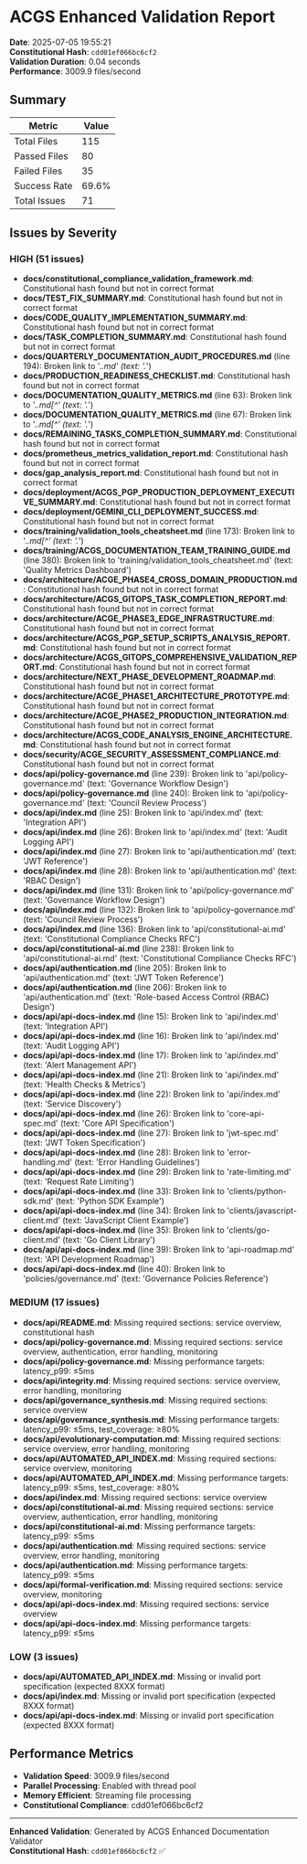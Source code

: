 # ACGS Enhanced Validation Report

**Date**: 2025-07-05 19:55:21  
**Constitutional Hash**: `cdd01ef066bc6cf2`  
**Validation Duration**: 0.04 seconds  
**Performance**: 3009.9 files/second

## Summary

| Metric | Value |
|--------|-------|
| Total Files | 115 |
| Passed Files | 80 |
| Failed Files | 35 |
| Success Rate | 69.6% |
| Total Issues | 71 |

## Issues by Severity

### HIGH (51 issues)

- **docs/constitutional_compliance_validation_framework.md**: Constitutional hash found but not in correct format
- **docs/TEST_FIX_SUMMARY.md**: Constitutional hash found but not in correct format
- **docs/CODE_QUALITY_IMPLEMENTATION_SUMMARY.md**: Constitutional hash found but not in correct format
- **docs/TASK_COMPLETION_SUMMARY.md**: Constitutional hash found but not in correct format
- **docs/QUARTERLY_DOCUMENTATION_AUDIT_PROCEDURES.md** (line 194): Broken link to '.*\.md' (text: '.*\')
- **docs/PRODUCTION_READINESS_CHECKLIST.md**: Constitutional hash found but not in correct format
- **docs/DOCUMENTATION_QUALITY_METRICS.md** (line 63): Broken link to '.*\.md[^' (text: '.*\')
- **docs/DOCUMENTATION_QUALITY_METRICS.md** (line 67): Broken link to '.*\.md[^' (text: '.*\')
- **docs/REMAINING_TASKS_COMPLETION_SUMMARY.md**: Constitutional hash found but not in correct format
- **docs/prometheus_metrics_validation_report.md**: Constitutional hash found but not in correct format
- **docs/gap_analysis_report.md**: Constitutional hash found but not in correct format
- **docs/deployment/ACGS_PGP_PRODUCTION_DEPLOYMENT_EXECUTIVE_SUMMARY.md**: Constitutional hash found but not in correct format
- **docs/deployment/GEMINI_CLI_DEPLOYMENT_SUCCESS.md**: Constitutional hash found but not in correct format
- **docs/training/validation_tools_cheatsheet.md** (line 173): Broken link to '.*\.md[^' (text: '.*\')
- **docs/training/ACGS_DOCUMENTATION_TEAM_TRAINING_GUIDE.md** (line 380): Broken link to 'training/validation_tools_cheatsheet.md' (text: 'Quality Metrics Dashboard')
- **docs/architecture/ACGE_PHASE4_CROSS_DOMAIN_PRODUCTION.md**: Constitutional hash found but not in correct format
- **docs/architecture/ACGS_GITOPS_TASK_COMPLETION_REPORT.md**: Constitutional hash found but not in correct format
- **docs/architecture/ACGE_PHASE3_EDGE_INFRASTRUCTURE.md**: Constitutional hash found but not in correct format
- **docs/architecture/ACGS_PGP_SETUP_SCRIPTS_ANALYSIS_REPORT.md**: Constitutional hash found but not in correct format
- **docs/architecture/ACGS_GITOPS_COMPREHENSIVE_VALIDATION_REPORT.md**: Constitutional hash found but not in correct format
- **docs/architecture/NEXT_PHASE_DEVELOPMENT_ROADMAP.md**: Constitutional hash found but not in correct format
- **docs/architecture/ACGE_PHASE1_ARCHITECTURE_PROTOTYPE.md**: Constitutional hash found but not in correct format
- **docs/architecture/ACGE_PHASE2_PRODUCTION_INTEGRATION.md**: Constitutional hash found but not in correct format
- **docs/architecture/ACGS_CODE_ANALYSIS_ENGINE_ARCHITECTURE.md**: Constitutional hash found but not in correct format
- **docs/security/ACGE_SECURITY_ASSESSMENT_COMPLIANCE.md**: Constitutional hash found but not in correct format
- **docs/api/policy-governance.md** (line 239): Broken link to 'api/policy-governance.md' (text: 'Governance Workflow Design')
- **docs/api/policy-governance.md** (line 240): Broken link to 'api/policy-governance.md' (text: 'Council Review Process')
- **docs/api/index.md** (line 25): Broken link to 'api/index.md' (text: 'Integration API')
- **docs/api/index.md** (line 26): Broken link to 'api/index.md' (text: 'Audit Logging API')
- **docs/api/index.md** (line 27): Broken link to 'api/authentication.md' (text: 'JWT Reference')
- **docs/api/index.md** (line 28): Broken link to 'api/authentication.md' (text: 'RBAC Design')
- **docs/api/index.md** (line 131): Broken link to 'api/policy-governance.md' (text: 'Governance Workflow Design')
- **docs/api/index.md** (line 132): Broken link to 'api/policy-governance.md' (text: 'Council Review Process')
- **docs/api/index.md** (line 136): Broken link to 'api/constitutional-ai.md' (text: 'Constitutional Compliance Checks RFC')
- **docs/api/constitutional-ai.md** (line 238): Broken link to 'api/constitutional-ai.md' (text: 'Constitutional Compliance Checks RFC')
- **docs/api/authentication.md** (line 205): Broken link to 'api/authentication.md' (text: 'JWT Token Reference')
- **docs/api/authentication.md** (line 206): Broken link to 'api/authentication.md' (text: 'Role-based Access Control (RBAC) Design')
- **docs/api/api-docs-index.md** (line 15): Broken link to 'api/index.md' (text: 'Integration API')
- **docs/api/api-docs-index.md** (line 16): Broken link to 'api/index.md' (text: 'Audit Logging API')
- **docs/api/api-docs-index.md** (line 17): Broken link to 'api/index.md' (text: 'Alert Management API')
- **docs/api/api-docs-index.md** (line 21): Broken link to 'api/index.md' (text: 'Health Checks & Metrics')
- **docs/api/api-docs-index.md** (line 22): Broken link to 'api/index.md' (text: 'Service Discovery')
- **docs/api/api-docs-index.md** (line 26): Broken link to 'core-api-spec.md' (text: 'Core API Specification')
- **docs/api/api-docs-index.md** (line 27): Broken link to 'jwt-spec.md' (text: 'JWT Token Specification')
- **docs/api/api-docs-index.md** (line 28): Broken link to 'error-handling.md' (text: 'Error Handling Guidelines')
- **docs/api/api-docs-index.md** (line 29): Broken link to 'rate-limiting.md' (text: 'Request Rate Limiting')
- **docs/api/api-docs-index.md** (line 33): Broken link to 'clients/python-sdk.md' (text: 'Python SDK Example')
- **docs/api/api-docs-index.md** (line 34): Broken link to 'clients/javascript-client.md' (text: 'JavaScript Client Example')
- **docs/api/api-docs-index.md** (line 35): Broken link to 'clients/go-client.md' (text: 'Go Client Library')
- **docs/api/api-docs-index.md** (line 39): Broken link to 'api-roadmap.md' (text: 'API Development Roadmap')
- **docs/api/api-docs-index.md** (line 40): Broken link to 'policies/governance.md' (text: 'Governance Policies Reference')

### MEDIUM (17 issues)

- **docs/api/README.md**: Missing required sections: service overview, constitutional hash
- **docs/api/policy-governance.md**: Missing required sections: service overview, authentication, error handling, monitoring
- **docs/api/policy-governance.md**: Missing performance targets: latency_p99: ≤5ms
- **docs/api/integrity.md**: Missing required sections: service overview, error handling, monitoring
- **docs/api/governance_synthesis.md**: Missing required sections: service overview
- **docs/api/governance_synthesis.md**: Missing performance targets: latency_p99: ≤5ms, test_coverage: ≥80%
- **docs/api/evolutionary-computation.md**: Missing required sections: service overview, error handling, monitoring
- **docs/api/AUTOMATED_API_INDEX.md**: Missing required sections: service overview, monitoring
- **docs/api/AUTOMATED_API_INDEX.md**: Missing performance targets: latency_p99: ≤5ms, test_coverage: ≥80%
- **docs/api/index.md**: Missing required sections: service overview
- **docs/api/constitutional-ai.md**: Missing required sections: service overview, authentication, error handling, monitoring
- **docs/api/constitutional-ai.md**: Missing performance targets: latency_p99: ≤5ms
- **docs/api/authentication.md**: Missing required sections: service overview, error handling, monitoring
- **docs/api/authentication.md**: Missing performance targets: latency_p99: ≤5ms
- **docs/api/formal-verification.md**: Missing required sections: service overview, monitoring
- **docs/api/api-docs-index.md**: Missing required sections: service overview
- **docs/api/api-docs-index.md**: Missing performance targets: latency_p99: ≤5ms

### LOW (3 issues)

- **docs/api/AUTOMATED_API_INDEX.md**: Missing or invalid port specification (expected 8XXX format)
- **docs/api/index.md**: Missing or invalid port specification (expected 8XXX format)
- **docs/api/api-docs-index.md**: Missing or invalid port specification (expected 8XXX format)

## Performance Metrics

- **Validation Speed**: 3009.9 files/second
- **Parallel Processing**: Enabled with thread pool
- **Memory Efficient**: Streaming file processing
- **Constitutional Compliance**: cdd01ef066bc6cf2

---

**Enhanced Validation**: Generated by ACGS Enhanced Documentation Validator  
**Constitutional Hash**: `cdd01ef066bc6cf2` ✅
